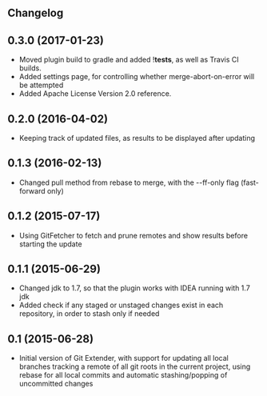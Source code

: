 Changelog
---------

## 0.3.0 (2017-01-23)
- Moved plugin build to gradle and added !**tests**, as well as Travis CI builds.
- Added settings page, for controlling whether merge-abort-on-error will be attempted
- Added Apache License Version 2.0 reference.

## 0.2.0 (2016-04-02)
- Keeping track of updated files, as results to be displayed after updating

## 0.1.3 (2016-02-13)
- Changed pull method from rebase to merge, with the --ff-only flag (fast-forward only)

## 0.1.2 (2015-07-17)
- Using GitFetcher to fetch and prune remotes and show results before starting the update 

## 0.1.1 (2015-06-29)
- Changed jdk to 1.7, so that the plugin works with IDEA running with 1.7 jdk
- Added check if any staged or unstaged changes exist in each repository, in order to stash only if needed

## 0.1 (2015-06-28)
- Initial version of Git Extender, with support for updating all local branches tracking a remote of all git roots
in the current project, using rebase for all local commits and automatic stashing/popping of uncommitted changes
